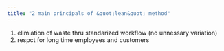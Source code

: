 ```yaml
---
title: "2 main principals of &quot;lean&quot; method"
---
```

1. elimiation of waste thru standarized workflow (no unnessary variation)
2. respct for long time employees and customers

